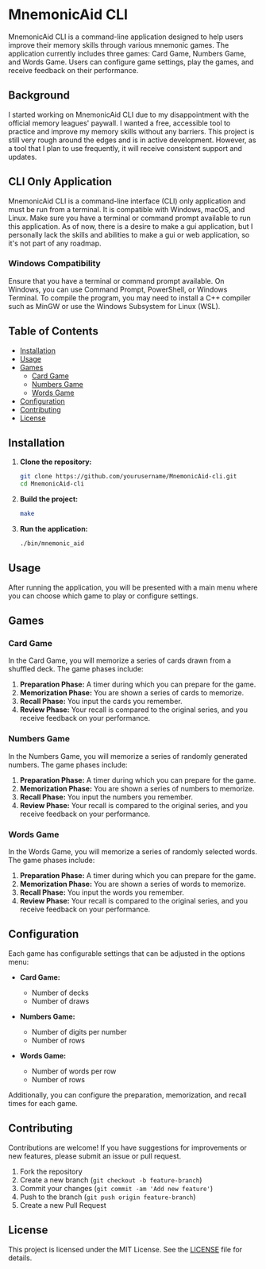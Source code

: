 # MnemonicAid CLI

MnemonicAid CLI is a command-line application designed to help users improve their memory skills through various mnemonic games. The application currently includes three games: Card Game, Numbers Game, and Words Game. Users can configure game settings, play the games, and receive feedback on their performance.

## Background

I started working on MnemonicAid CLI due to my disappointment with the official memory leagues' paywall. I wanted a free, accessible tool to practice and improve my memory skills without any barriers. This project is still very rough around the edges and is in active development. However, as a tool that I plan to use frequently, it will receive consistent support and updates.

## CLI Only Application

MnemonicAid CLI is a command-line interface (CLI) only application and must be run from a terminal. It is compatible with Windows, macOS, and Linux. Make sure you have a terminal or command prompt available to run this application. As of now, there is a desire to make a gui application, but I personally lack the skills and abilities to make a gui or web application, so it's not part of any roadmap.

### Windows Compatibility

Ensure that you have a terminal or command prompt available. On Windows, you can use Command Prompt, PowerShell, or Windows Terminal. To compile the program, you may need to install a C++ compiler such as MinGW or use the Windows Subsystem for Linux (WSL).

## Table of Contents

- [Installation](#installation)
- [Usage](#usage)
- [Games](#games)
  - [Card Game](#card-game)
  - [Numbers Game](#numbers-game)
  - [Words Game](#words-game)
- [Configuration](#configuration)
- [Contributing](#contributing)
- [License](#license)

## Installation

1. **Clone the repository:**
    ```bash
    git clone https://github.com/yourusername/MnemonicAid-cli.git
    cd MnemonicAid-cli
    ```

2. **Build the project:**
    ```bash
    make
    ```

3. **Run the application:**
    ```bash
    ./bin/mnemonic_aid
    ```

## Usage

After running the application, you will be presented with a main menu where you can choose which game to play or configure settings.

## Games

### Card Game

In the Card Game, you will memorize a series of cards drawn from a shuffled deck. The game phases include:

1. **Preparation Phase:** A timer during which you can prepare for the game.
2. **Memorization Phase:** You are shown a series of cards to memorize.
3. **Recall Phase:** You input the cards you remember.
4. **Review Phase:** Your recall is compared to the original series, and you receive feedback on your performance.

### Numbers Game

In the Numbers Game, you will memorize a series of randomly generated numbers. The game phases include:

1. **Preparation Phase:** A timer during which you can prepare for the game.
2. **Memorization Phase:** You are shown a series of numbers to memorize.
3. **Recall Phase:** You input the numbers you remember.
4. **Review Phase:** Your recall is compared to the original series, and you receive feedback on your performance.

### Words Game

In the Words Game, you will memorize a series of randomly selected words. The game phases include:

1. **Preparation Phase:** A timer during which you can prepare for the game.
2. **Memorization Phase:** You are shown a series of words to memorize.
3. **Recall Phase:** You input the words you remember.
4. **Review Phase:** Your recall is compared to the original series, and you receive feedback on your performance.

## Configuration

Each game has configurable settings that can be adjusted in the options menu:

- **Card Game:**
  - Number of decks
  - Number of draws

- **Numbers Game:**
  - Number of digits per number
  - Number of rows

- **Words Game:**
  - Number of words per row
  - Number of rows

Additionally, you can configure the preparation, memorization, and recall times for each game.

## Contributing

Contributions are welcome! If you have suggestions for improvements or new features, please submit an issue or pull request.

1. Fork the repository
2. Create a new branch (`git checkout -b feature-branch`)
3. Commit your changes (`git commit -am 'Add new feature'`)
4. Push to the branch (`git push origin feature-branch`)
5. Create a new Pull Request

## License

This project is licensed under the MIT License. See the [LICENSE](LICENSE) file for details.

